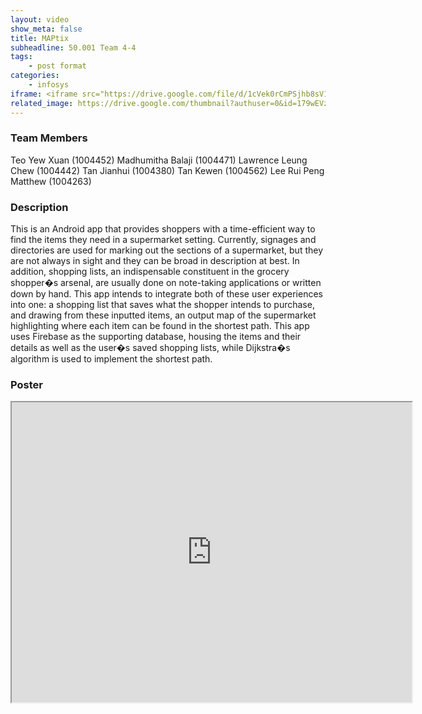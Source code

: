 ```yaml
---
layout: video
show_meta: false
title: MAPtix
subheadline: 50.001 Team 4-4
tags:
    - post format
categories:
    - infosys
iframe: <iframe src="https://drive.google.com/file/d/1cVek0rCmPSjhb8sV1pfJkGp0LthZKdIE/preview" width="320" height="240"></iframe>
related_image: https://drive.google.com/thumbnail?authuser=0&id=179wEVzfaMYYlwpkJQX0QXTPnPedw4CO-&sz=w300-h300-p-k-nu-iv1
---
```


### Team Members

Teo Yew Xuan (1004452)
Madhumitha Balaji (1004471)
Lawrence Leung Chew (1004442)
Tan Jianhui (1004380)
Tan Kewen (1004562)
Lee Rui Peng Matthew (1004263)  

### Description

This is an Android app that provides shoppers with a time-efficient way to find the items they need in a supermarket setting. Currently, signages and directories are used for marking out the sections of a supermarket, but they are not always in sight and they can be broad in description at best. In addition, shopping lists, an indispensable constituent in the grocery shopper�s arsenal, are usually done on note-taking applications or written down by hand. This app intends to integrate both of these user experiences into one: a shopping list that saves what the shopper intends to purchase, and drawing from these inputted items, an output map of the supermarket highlighting where each item can be found in the shortest path. This app uses Firebase as the supporting database, housing the items and their details as well as the user�s saved shopping lists, while Dijkstra�s algorithm is used to implement the shortest path.

### Poster

<iframe src="https://drive.google.com/file/d/179wEVzfaMYYlwpkJQX0QXTPnPedw4CO-/preview" width="640" height="480"></iframe>
